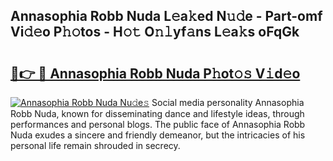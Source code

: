 ## Annasophia Robb Nuda L𝚎a𝚔ed N𝚞𝚍e - Part-omf Vi𝚍𝚎o P𝚑𝚘tos - H𝚘𝚝 O𝚗𝚕yf𝚊ns L𝚎a𝚔s oFqGk

# <h2><a href="http://kf53do.oniu.top/?m=Annasophia+Robb+Nuda">🔗👉 🔴 Annasophia Robb Nuda P𝚑ot𝚘𝚜 V𝚒d𝚎o</a></h2>

[![Annasophia Robb Nuda Nu𝚍e𝚜](https://i.imgur.com/0qMVB7G.gif)](http://kf53do.oniu.top/?m=Annasophia+Robb+Nuda)
Social media personality Annasophia Robb Nuda, known for disseminating dance and lifestyle ideas, through performances and personal blogs. The public face of Annasophia Robb Nuda exudes a sincere and friendly demeanor, but the intricacies of his personal life remain shrouded in secrecy.  
